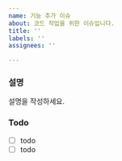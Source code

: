 ```yaml
---
name: 기능 추가 이슈
about: 코드 작업을 위한 이슈입니다.
title: ''
labels: ''
assignees: ''

---
```


### 설명
설명을 작성하세요.

### Todo
- [ ] todo
- [ ] todo
